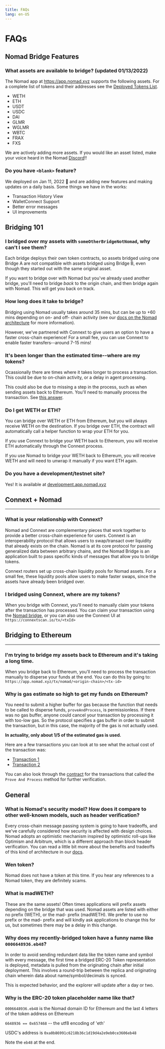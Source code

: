 ```yaml
---
title: FAQs
lang: en-US
---
```


# FAQs

## Nomad Bridge Features

### What assets are available to bridge? (updated 01/13/2022)

The Nomad app at https://app.nomad.xyz supports the following assets. For a complete list of tokens and their addresses see the [Deployed Tokens List](./deployed-tokens.md).

* WETH
* ETH
* USDT
* USDC
* DAI
* GLMR
* WGLMR
* WBTC
* FRAX
* FXS

We are actively adding more assets. If you would like an asset listed, make your voice heard in the Nomad [Discord](https://discord.gg/RurtmJApqm)!!

### Do you have `<blank>` feature?

We deployed on Jan 11, 2022 🚀 and are adding new features and making updates on a daily basis. Some things we have in the works:

* Transaction History View
* WalletConnect Support
* Better error messages
* UI improvements

## Bridging 101

### I bridged over my assets with `someOtherBridgeNotNomad`, why can’t I see them?

Each bridge deploys their own token contracts, so assets bridged using one Bridge A are not compatible with assets bridged using Bridge B, even though they started out with the same original asset.

If you want to bridge over with Nomad but you've already used another bridge, you'll need to bridge _back_ to the origin chain, and then bridge again with Nomad. This will get you back on track.

### How long does it take to bridge?

Bridging using Nomad usually takes around 35 mins, but can be up to +60 mins depending on on- and off- chain activity (see our [docs on the Nomad architecture](../index.md) for more information).

However, we've partnered with Connext to give users an option to have a faster cross-chain experience! For a small fee, you can use Connext to enable faster transfers--around 7-15 mins!

### It's been longer than the estimated time--where are my tokens?

Ocassionally there are times where it takes longer to process a transaction. This could be due to on-chain activity, or a delay in agent processing.

This could also be due to missing a step in the process, such as when sending assets back to Ethereum. You'll need to manually process the transaction. See [this answer](#why-is-gas-estimate-so-high-to-get-my-funds-on-ethereum).

### Do I get WETH or ETH?

You can bridge over WETH or ETH from Ethereum, but you will always receive WETH on the destination. If you bridge over ETH, the contract will automatically call a helper function to wrap your ETH for you.

If you use Connext to bridge your WETH back to Ethereum, you will receive ETH automatically through the Connext process.

If you use Nomad to bridge your WETH back to Ethereum, you will receive WETH and will need to unwrap it manually if you want ETH again.

### Do you have a development/testnet site?

Yes! It is available at [development.app.nomad.xyz](https://development.app.nomad.xyz)

## Connext + Nomad
----
### What is your relationship with Connext?

Nomad and Connext are complementary pieces that work together to provide a better cross-chain experience for users. Connext is an interoperability protocol that allows users to swap/transact over liquidity that already exists on the chain. Nomad is at its core protocol for passing generalized data between arbitrary chains, and the Nomad Bridge is an application built to pass specific kinds of messages that allow you to bridge tokens.

Connext routers set up cross-chain liquidity pools for Nomad assets. For a small fee, these liquidity pools allow users to make faster swaps, since the assets have already been bridged over.

### I bridged using Connext, where are my tokens?

When you bridge with Connext, you'll need to manually claim your tokens after the transaction has processed. You can claim your transaction using the [Nomad bridge](https://app.nomad.xyz), or you can also use the Connext UI at `https://connextscan.io/tx/<txId>`

## Bridging to Ethereum
------

### I'm trying to bridge my assets back to Ethereum and it's taking a long time.

When you bridge back to Ethereum, you'll need to process the transaction manually to disperse your funds at the end. You can do this by going to:
`https://app.nomad.xyz/tx/nomad/<origin-chain>/<tx-id>`

### Why is gas estimate so high to get my funds on Ethereum?

You need to submit a higher buffer for gas because the function that needs to be called to disperse funds, `proveAndProcess`, is permissionless. If there was no gas buffer, anyone could cancel your transaction by processing it with too-low gas. So the protocol specifies a gas buffer in order to submit the transaction, but in this case, the majority of the gas is not actually used.

**In actuality, only about 1/5 of the estimated gas is used.**

Here are a few transactions you can look at to see what the actual cost of the transaction was:
* [Transaction 1](https://etherscan.io/tx/0x60e20861d22a6931d9731e0c00dcd6984857140c86cf83f94be888e7af5bab91)
* [Transaction 2](https://etherscan.io/tx/0x73bae115015885371b295daad8225493571b6963f550cd1d7b009c00921b9b91)

You can also look through the [contract](https://etherscan.io/address/0x049b51e531fd8f90da6d92ea83dc4125002f20ef) for the transactions that called the `Prove And Process` method for further verification.

## General

### What is Nomad's security model? How does it compare to other well-known models, such as header verification?

Every cross-chain message passing system is going to have tradeoffs, and we've carefully considered how security is affected with design choices. Nomad adopts an optimistic mechanism inspired by optimistic roll-ups like Optimism and Arbitrum, which is a different approach than block header verification. You can read a little bit more about the benefits and tradeoffs of this kind of architecture in our [docs](https://docs.nomad.xyz/#benefits-and-trade-offs-of-the-nomad-architecture).

### Wen token?

Nomad does not have a token at this time. If you hear any references to a Nomad token, they are definitely scams.

### What is madWETH?

These are the same assets! Often times applications will prefix assets depending on the bridge that was used. Nomad assets are listed with either no prefix (WETH), or the mad- prefix (madWETH). We prefer to use no prefix or the mad- prefix and will kindly ask applications to change this for us, but sometimes there may be a delay in this change.

### Why does my recently-bridged token have a funny name like `0006648936.eb48`?

In order to avoid sending redundant data like the token name and symbol with every message, the first time a bridged ERC-20 Token representation is deployed, metadata is pulled from the originating chain after initial deployment.  This involves a round-trip between the replica and originating chain wherein data about name/symbol/decimals is synced. 

This is expected behavior, and the explorer will update after a day or two. 

### Why is the ERC-20 token placeholder name like that?

`0006648936.eb48` is the Nomad domain ID for Ethereum and the last 4 letters of the token address on Ethereum

`6648936 == 0x657468` -- the utf8 encoding of 'eth'

USDC's address is `0xa0b86991c6218b36c1d19d4a2e9eb0ce3606eb48`

Note the `eb48` at the end.
